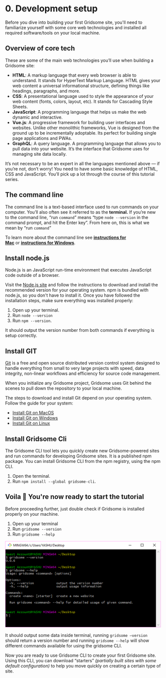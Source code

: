 # 0. Development setup

Before you dive into building your first Gridsome site, you'll need to familiarize yourself with some core web technologies and installed all required software/tools on your local machine.

## Overview of core tech

These are some of the main web technologies you’ll use when building a Gridsome site:

- **HTML**: A markup language that every web browser is able to understand. It stands for HyperText Markup Language. HTML gives your web content a universal informational structure, defining things like headings, paragraphs, and more.
- **CSS**: A presentational language used to style the appearance of your web content (fonts, colors, layout, etc). It stands for Cascading Style Sheets.
- **JavaScript**: A programming language that helps us make the web dynamic and interactive.
- **Vue.js**:  A progressive framework for building user interfaces and websites. Unlike other monolithic frameworks, Vue is designed from the ground up to be incrementally adoptable. Its perfect for building single page applications and PWAs.
- **GraphQL**: A query language. A programming language that allows you to pull data into your website. It’s the interface that Gridsome uses for managing site data locally.

It’s not necessary to be an expert in all the languages mentioned above — if you’re not, don’t worry! You need to have some basic knowledge of HTML, CSS and JavaScript. You’ll pick up a lot through the course of this tutorial series.

## The command line

The command line is a text-based interface used to run commands on your computer. You’ll also often see it referred to as the **terminal.**  If you’re new to the command line, “run `command`” means “type `node --version` in the command prompt, and hit the Enter key”. From here on, this is what we mean by “run `command`”

To learn more about the command line see **[instructions for Mac](http://www.macworld.co.uk/feature/mac-software/how-use-terminal-on-mac-3608274/)** or **[instructions for Windows](https://www.quora.com/How-do-I-open-terminal-in-windows)**.

## Install node.js

Node.js is an JavaScript run-time environment that executes JavaScript code outside of a browser.

Visit the [Node.js site](https://nodejs.org/) and follow the instructions to download and install the recommended version for your operating system. npm is bundled with node.js, so you don't have to install it. Once you have followed the installation steps, make sure everything was installed properly:

1. Open up your terminal.
2. Run `node --version`
3. Run `npm --version`.

It should output the version number from both commands if everything is setup correctly.

## Install GIT

[Git](https://git-scm.com/) is a free and open source distributed version control system designed to handle everything from small to very large projects with speed, data integrity, non-linear workflows and efficiency for source code management.

When you initialize any Gridsome project, Gridsome uses Git behind the scenes to pull down the repository to your local machine.

The steps to download and install Git depend on your operating system. Follow the guide for your system:

* [Install Git on MacOS](https://git-scm.com/download/mac)
* [Install Git on Windows](https://git-scm.com/download/windows)
* [Install Git on Linux](https://git-scm.com/download/linux)

## Install Gridsome Cli

The Gridsome CLI tool lets you quickly create new Gridsome-powered sites and run commands for developing Gridsome sites. It is a published npm package. You can install Gridsome CLI from the npm registry, using the npm CLI.

1. Open the terminal.
2. Run `npm install --global gridsome-cli`.

## Voila 🎉 You're now ready to start the tutorial

Before proceeding further, just double check if Gridsome is installed properly on your machine.

1. Open up your terminal
2. Run `gridsome --version`
3. Run `gridsome --help`

![Running Gridsome version & help command](./images/gridsome-version-help-command.png)

It should output some data inside terminal, running `gridsome —version` should return a version number and running `gridsome --help` will show different commands available for using the gridsome CLI.

Now you are ready to use Gridsome CLI to create your first Gridsome site. Using this CLI, you can download “starters” *(partially built sites with some default configuration)* to help you move quickly on creating a certain type of site.
